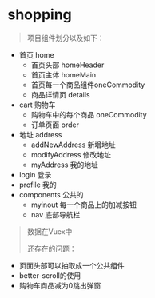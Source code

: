 # shopping  

> 项目组件划分以及如下：

+ 首页 home
  + 首页头部 homeHeader
  + 首页主体 homeMain
  + 首页每一个商品组件oneCommodity
  + 商品详情页 details  
+ cart 购物车  
  + 购物车中的每个商品 oneCommodity  
  + 订单页面 order  
+ 地址 address
  + addNewAddress 新增地址
  + modifyAddress 修改地址
  + myAddress 我的地址
+ login 登录
+ profile 我的  
+ components 公共的
  + myinout 每一个商品上的加减按钮
  + nav 底部导航栏

> 数据在Vuex中
>  
> 还存在的问题：

+ 页面头部可以抽取成一个公共组件
+ better-scroll的使用
+ 购物车商品减为0跳出弹窗
